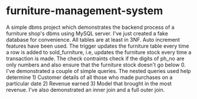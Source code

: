 # furniture-management-system
A simple dbms project which demonstrates the backend process of a furniture shop's dbms using MySQL server.
I've just created a fake database for convenience.
All tables are at least in 3NF.
Auto increment features have been used.
The trigger updates the furniture table every time a row is added to sold_furniture, i.e, updates the furniture stock every time a transaction is made.
The check contraints check if the digits of ph_no are only numbers and also ensure that the furniture stock doesn't go below 0.
I've demonstrated a couple of simple queries.
The nested queries used help determine 1) Customer details of all those who made purchases on a particular date
                                       2) Revenue earned
                                       3) Model that brought in the most revenue.
I've also demonstrated an inner join and a full outer join.
